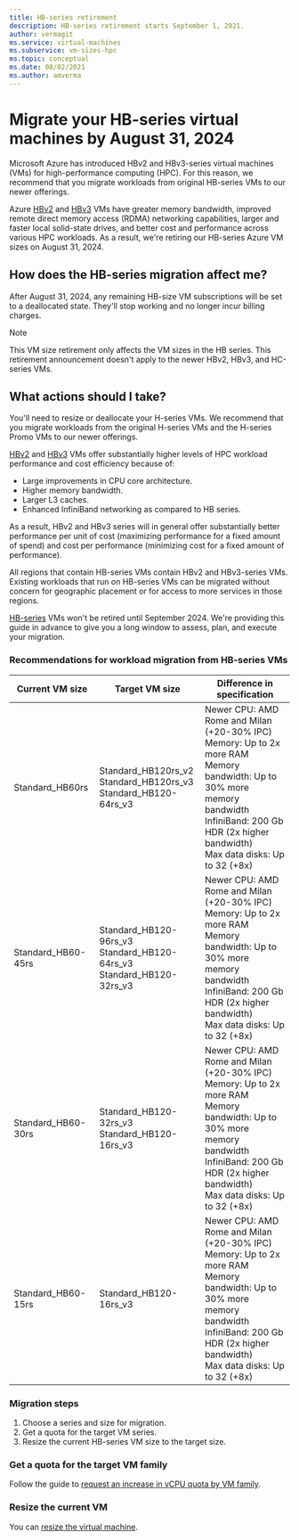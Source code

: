 ```yaml
---
title: HB-series retirement
description: HB-series retirement starts September 1, 2021.
author: vermagit
ms.service: virtual-machines
ms.subservice: vm-sizes-hpc
ms.topic: conceptual
ms.date: 08/02/2021
ms.author: amverma
---
```


# Migrate your HB-series virtual machines by August 31, 2024

Microsoft Azure has introduced HBv2 and HBv3-series virtual machines (VMs) for high-performance computing (HPC). For this reason, we recommend that you migrate workloads from original HB-series VMs to our newer offerings.

Azure [HBv2](hbv2-series.md) and [HBv3](hbv3-series.md) VMs have greater memory bandwidth, improved remote direct memory access (RDMA) networking capabilities, larger and faster local solid-state drives, and better cost and performance across various HPC workloads. As a result, we're retiring our HB-series Azure VM sizes on August 31, 2024.

## How does the HB-series migration affect me?

After August 31, 2024, any remaining HB-size VM subscriptions will be set to a deallocated state. They'll stop working and no longer incur billing charges.

> [!NOTE]
> This VM size retirement only affects the VM sizes in the HB series. This retirement announcement doesn't apply to the newer HBv2, HBv3, and HC-series VMs.

## What actions should I take?

You'll need to resize or deallocate your H-series VMs. We recommend that you migrate workloads from the original H-series VMs and the H-series Promo VMs to our newer offerings.

[HBv2](hbv2-series.md) and [HBv3](hbv3-series.md) VMs offer substantially higher levels of HPC workload performance and cost efficiency because of:

- Large improvements in CPU core architecture.
- Higher memory bandwidth.
- Larger L3 caches.
- Enhanced InfiniBand networking as compared to HB series.

As a result, HBv2 and HBv3 series will in general offer substantially better performance per unit of cost (maximizing performance for a fixed amount of spend) and cost per performance (minimizing cost for a fixed amount of performance).

All regions that contain HB-series VMs contain HBv2 and HBv3-series VMs. Existing workloads that run on HB-series VMs can be migrated without concern for geographic placement or for access to more services in those regions.

[HB-series](hb-series.md) VMs won't be retired until September 2024. We're providing this guide in advance to give you a long window to assess, plan, and execute your migration.

### Recommendations for workload migration from HB-series VMs

| Current VM size | Target VM size | Difference in specification  |
|---|---|---|
|Standard_HB60rs |Standard_HB120rs_v2 <br> Standard_HB120rs_v3 <br> Standard_HB120-64rs_v3 |Newer CPU: AMD Rome and MiIan (+20-30% IPC) <br> Memory: Up to 2x more RAM  <br> Memory bandwidth: Up to 30% more memory bandwidth <br> InfiniBand: 200 Gb HDR (2x higher bandwidth) <br> Max data disks: Up to 32 (+8x) |
|Standard_HB60-45rs |Standard_HB120-96rs_v3 <br> Standard_HB120-64rs_v3 <br> Standard_HB120-32rs_v3 |Newer CPU: AMD Rome and MiIan (+20-30% IPC) <br> Memory: Up to 2x more RAM  <br>  Memory bandwidth: Up to 30% more memory bandwidth <br> InfiniBand: 200 Gb HDR (2x higher bandwidth) <br> Max data disks: Up to 32 (+8x) |
|Standard_HB60-30rs |Standard_HB120-32rs_v3 <br> Standard_HB120-16rs_v3 |Newer CPU: AMD Rome and MiIan (+20-30% IPC) <br> Memory: Up to 2x more RAM <br> Memory bandwidth: Up to 30% more memory bandwidth <br> InfiniBand: 200 Gb HDR (2x higher bandwidth) <br> Max data disks: Up to 32 (+8x) |
|Standard_HB60-15rs |Standard_HB120-16rs_v3 |Newer CPU: AMD Rome and MiIan (+20-30% IPC) <br> Memory: Up to 2x more RAM <br> Memory bandwidth: Up to 30% more memory bandwidth <br> InfiniBand: 200 Gb HDR (2x higher bandwidth) <br> Max data disks: Up to 32 (+8x) |

### Migration steps

1. Choose a series and size for migration.
1. Get a quota for the target VM series.
1. Resize the current HB-series VM size to the target size.

### Get a quota for the target VM family

Follow the guide to [request an increase in vCPU quota by VM family](../azure-portal/supportability/per-vm-quota-requests.md).

### Resize the current VM

You can [resize the virtual machine](resize-vm.md).
